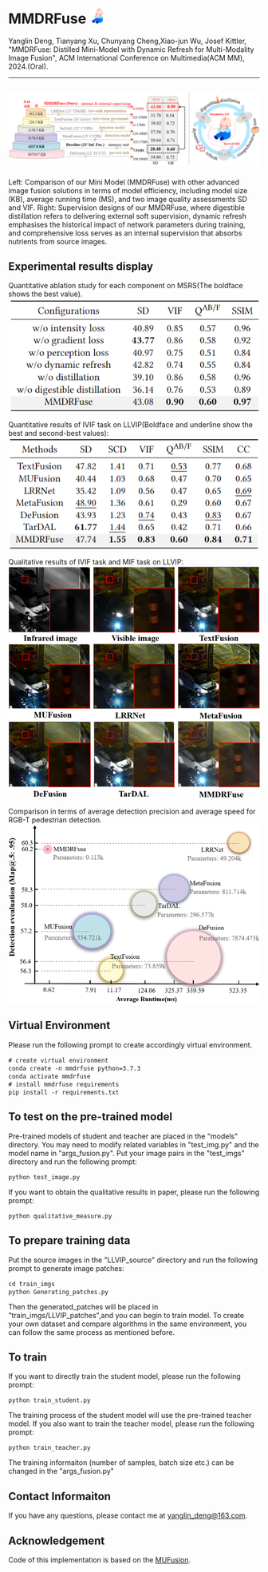 # MMDRFuse <img width="32" alt="MMDRFuse Icon" src="figs/logo.png">
Yanglin Deng, Tianyang Xu, Chunyang Cheng,Xiao-jun Wu, Josef Kittler,
"MMDRFuse: Distilled Mini-Model with Dynamic Refresh for Multi-Modality Image Fusion", ACM International Conference on Multimedia(ACM MM), 2024.(Oral).

---
![Abstract](figs/motivation.png)
---
Left: Comparison of our Mini Model (MMDRFuse) with other advanced image fusion solutions in terms of model efficiency, including model size (KB), average running time (MS), and two image quality assessments SD and VIF. 
Right: Supervision designs of our MMDRFuse, where digestible distillation refers to delivering external soft supervision, dynamic refresh emphasises the historical impact of network parameters during training, and comprehensive loss serves as an internal supervision that absorbs nutrients from source images.

## Experimental results display
Quantitative ablation study for each component on MSRS(The boldface shows the best value).
![ablation](figs/ablation.png)

Quantitative results of IVIF task on LLVIP(Boldface and underline show the best and second-best values):
![LLVIP_1](figs/LLVIP_1.png)

Qualitative results of IVIF task and MIF task on LLVIP:
![LLVIP_2](figs/LLVIP_2.png)

Comparison in terms of average detection precision and average speed for RGB-T pedestrian detection.
![detection](figs/detection.png)



## Virtual Environment
Please run the following prompt to create accordingly virtual environment.
```
# create virtual environment
conda create -n mmdrfuse python=3.7.3
conda activate mmdrfuse
# install mmdrfuse requirements
pip install -r requirements.txt
```

## To test on the pre-trained model
Pre-trained models of student and teacher are placed in the "models" directory.
You may need to modify related variables in "test_img.py" and the model name in "args_fusion.py".
Put your image pairs in the "test_imgs" directory and run the following prompt: 
```
python test_image.py
```
If you want to obtain the qualitative results in paper, please run the following prompt:
```
python qualitative_measure.py
```
## To prepare training data
Put the source images in the "LLVIP_source" directory and run the following prompt to generate image patches:
```
cd train_imgs
python Generating_patches.py
```
Then the generated_patches will be placed in "train_imgs/LLVIP_patches",and you can begin to train model.
To create your own dataset and compare algorithms in the same environment, you can follow the same process as mentioned before.
## To train
If you want to directly train the student model, please run the following prompt:
```
python train_student.py
```
The training process of the student model will use the pre-trained teacher model.
If you also want to train the teacher model, please run the following prompt:
```
python train_teacher.py
```
The training informaiton (number of samples, batch size etc.) can be changed in the "args_fusion.py"

## Contact Informaiton
If you have any questions, please contact me at <yanglin_deng@163.com>.

## Acknowledgement
Code of this implementation is based on the [MUFusion](https://github.com/AWCXV/MUFusion).



